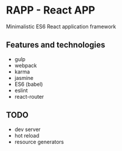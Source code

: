 # RAPP - React APP
Minimalistic ES6 React application framework

## Features and technologies
- gulp
- webpack
- karma
- jasmine
- ES6 (babel)
- eslint
- react-router

## TODO
- dev server
- hot reload
- resource generators